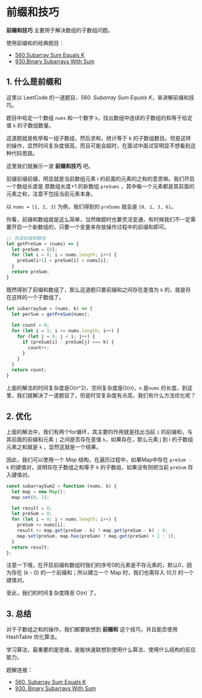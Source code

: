 # 前缀和技巧

**前缀和技巧** 主要用于解决数组的子数组问题。

使用前缀和的经典题目：

- [560.Subarray Sum Equals K](https://leetcode.com/problems/subarray-sum-equals-k/)
- [930.Binary Subarrays With Sum](https://leetcode.com/problems/binary-subarrays-with-sum/)

## 1. 什么是前缀和

这里以 LeetCode 的一道题目，*560. Subarray Sum Equals K*，来讲解前缀和技巧。

题目中给定一个数组 `nums` 和一个数字 `k`，找出数组中连续的子数组的和等于给定值 `k` 的子数组数量。

这道题就是枚举每一组子数组，然后求和，统计等于 k 的子数组数目。但是这样的操作，显然时间复杂度很高，而且可能会超时，在面试中面试官明显不想看到这种代码思路。

这里我们就展示一波 **前缀和技巧** 吧。

前缀前缀前缀，明显就是当前数组元素 i 的前面的元素的之和的意思嘛。我们开启一个数组长度是 原数组长度+1 的新数组 `preSums` ，其中每一个元素都是其前面的元素之和，注意不包括当前元素本身。

以 `nums = [1, 2, 3]` 为例，我们得到的 `preSums` 就会是 `[0, 1, 3, 6]`。

你看，前缀和数组就是这么简单，当然做题时也要灵活变通，有时候我们不一定需要开启一个新数组的，只要一个变量来存放操作过程中的前缀和即可。

```javascript
// 构造前缀和数组
let getPreSum = (nums) => {
  let preSum = [0];
  for (let i = 0; i < nums.length; i++) {
    preSum[i+1] = preSum[i] + nums[i];
  }
  return preSum;
}
```

既然得到了前缀和数组了，那么这道题只要前缀和之间存在差值为 `k` 的，就是存在这样的一个子数组了。

```javascript
let subarraySum = (nums, k) => {
  let perSum = getPreSum(nums);
  
  let count = 0;
  for (let i = 1; i <= nums.length; i++) {
    for (let j = 0; j < i; j++) {
      if (preSum[i] - preSum[j] === k) {
        count++;
      }
    }
  }
  return count;
}
```

上面的解法的时间复杂度是O(n^2)，空间复杂度是O(n)，`n` 是`nums` 的长度。到这里，我们就解决了一道题目了，但是时空复杂度有点高，我们有什么方法优化呢？

## 2. 优化

上面的解法中，我们有两个for循环，其主要的作用就是找出当前 `i` 的前缀和，与其前面的前缀和元素 `j` 之间是否存在差值 `k`，如果存在，那么元素 j 到 i 的子数组元素之和就是 `k` ，显然这就是一个结果。

因此，我们可以使用一个 *Map* 结构，在遍历过程中，如果Map中存在 `preSum - k` 的键值对，说明存在子数组之和等于 `k` 的子数组，如果没有则把当前 `preSum` 存入键值对。

```javascript
const subarraySum2 = function (nums, k) {
  let map = new Map();
  map.set(0, 1);

  let result = 0;
  let preSum = 0;
  for (let i = 0; i < nums.length; i++) {
    preSum += nums[i];
    result += map.get(preSum - k) ? map.get(preSum - k) : 0;
    map.set(preSum, map.has(preSum) ? map.get(preSum) + 1 : 1);
  }
  return result;
};
```

注意一下哦，在开启前缀和数组时我们的序号0的元素是不存元素的，默认0，因为存在 (k - 0) 的一个前缀和；所以建立一个 Map 时，我们也需存入 (0,1) 的一个键值对。

至此，我们的时间复杂度降至 O(n) 了。

## 3. 总结

对于子数组之和的操作，我们都要联想到 **前缀和** 这个技巧，并且能否使用 HashTable 优化算法。

学习算法，最重要的是思维，是能快速联想到使用什么算法、使用什么结构的反应能力。

题解连接：

- [560. Subarray Sum Equals K](../hashTable/560.subarraySumEqualsK.js)
- [930. Binary Subarrays With Sum](../twoPointers/930.binarySubarraysWithSum.js)
